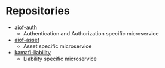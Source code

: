 # Repositories

- [aiof-auth](https://github.com/kamacharovs/aiof-auth)
	- Authentication and Authorization specific microservice
- [aiof-asset](https://github.com/kamacharovs/aiof-asset)
	- Asset specific microservice
- [kamafi-liability](https://github.com/kamacharovs/kamafi-liability)
	- Liability specific microservice